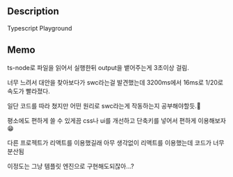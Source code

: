  ## Description

 Typescript Playground


 ## Memo

ts-node로 파일을 읽어서 실행한뒤 output을 뱉어주는게 3초이상 걸림.
  
너무 느려서 대안을 찾아보다가 swc라는걸 발견했는데 3200ms에서 16ms로 1/20로 속도가 빨라졌다.
  
일단 코드를 따라 쳤지만 어떤 원리로 swc라는게 작동하는지 공부해야할듯.🤔
  
평소에도 편하게 쓸 수 있게끔 css나 ui를 개선하고 단축키를 넣어서 편하게 이용해보자 😁
  
다른 프로젝트가 리액트를 이용했길래 아무 생각없이 리액트를 이용했는데 코드가 너무 분산됨
  
이정도는 그냥 템플릿 엔진으로 구현해도되잖아...?